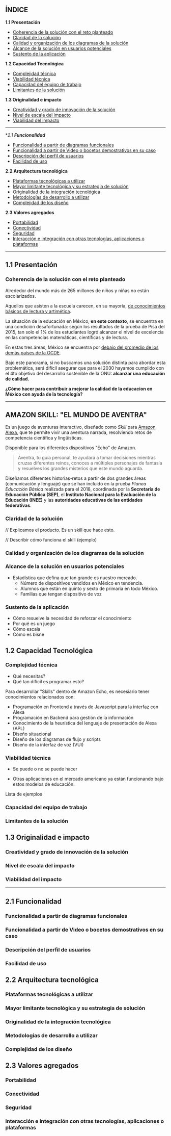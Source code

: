 ## ÍNDICE

**1.1 Presentación**

- [Coherencia de la solución con el reto planteado](#coherencia-de-la-soluci%C3%B3n-con-el-reto-planteado)
- [Claridad de la solución](#claridad-de-la-soluci%C3%B3n)
- [Calidad y organización de los diagramas de la solución](#calidad-y-organizaci%C3%B3n-de-los-diagramas-de-la-soluci%C3%B3n)
- [Alcance de la solución en usuarios potenciales](#alcance-de-la-soluci%C3%B3n-en-usuarios-potenciales)
- [Sustento de la aplicación](#sustento-de-la-aplicaci%C3%B3n)

**1.2 Capacidad Tecnológica**

* [Complejidad técnica](#complejidad-t%C3%A9cnica)
* [Viabilidad técnica](#viabilidad-t%C3%A9cnica)
* [Capacidad del equipo de trabajo](#capacidad-del-equipo-de-trabajo)
* [Limitantes de la solución](#limitantes-de-la-soluci%C3%B3n)
  
**1.3 Originalidad e impacto**

* [Creatividad y grado de innovación de la solución](#creatividad-y-grado-de-innovaci%C3%B3n-de-la-soluci%C3%B3n)
* [Nivel de escala del impacto](#nivel-de-escala-del-impacto)
* [Viabilidad del impacto](#viabilidad-del-impacto)

***

**2.1 **Funcionalidad***

* [Funcionalidad a partir de diagramas funcionales](#funcionalidad-a-partir-de-diagramas-funcionales)
* [Funcionalidad a partir de Video o bocetos demostrativos en su caso](#funcionalidad-a-partir-de-video-o-bocetos-demostrativos-en-su-caso)
* [Descripción del perfil de usuarios](#descripci%C3%B3n-del-perfil-de-usuarios)
* [Facilidad de uso](#facilidad-de-uso)

**2.2 Arquitectura tecnológica**

* [Plataformas tecnológicas a utilizar](#plataformas-tecnol%C3%B3gicas-a-utilizar)
* [Mayor limitante tecnológica y su estrategia de solución](#mayor-limitante-tecnol%C3%B3gica-y-su-estrategia-de-soluci%C3%B3n)
* [Originalidad de la integración tecnológica](#originalidad-de-la-integraci%C3%B3n-tecnol%C3%B3gica)
* [Metodologías de desarrollo a utilizar](#metodolog%C3%ADas-de-desarrollo-a-utilizar)
* [Complejidad de los diseño](#complejidad-de-los-dise%C3%B1o)

**2.3 Valores agregados**

* [Portabilidad](#portabilidad)
* [Conectividad](#conectividad)
* [Seguridad](#seguridad)
* [Interacción e integración con otras tecnologías, aplicaciones o plataformas](#interacci%C3%B3n-e-integraci%C3%B3n-con-otras-tecnolog%C3%ADas-aplicaciones-o-plataformas)

***

## **1.1 Presentación**

### Coherencia de la solución con el reto planteado

Alrededor del mundo más de 265 millones de niños y niñas no están escolarizados.

Aquellos que asisten a la escuela carecen, en su mayoría, [de conocimientos básicos de lectura y artimética](https://www.un.org/sustainabledevelopment/es/education/).

La situación de la educación en México, **en este contexto**, se encuentra en una condición desafortunada: según los resultados de la prueba de Pisa del 2015, tan solo el 1% de los estudiantes logró alcanzar el nivel de excelencia en las competencias matemáticas, científicas y de lectura. 

En estas tres áreas, México se encuentra por [debajo del promedio de los demás países de la OCDE](https://www.oecd.org/pisa/PISA-2015-Mexico-ESP.pdf). 

Bajo este panorama, si no buscamos una solución distinta para abordar esta problemática, será difícil asegurar que para el 2030 hayamos cumplido con el 4to objetivo del desarrollo sostenible de la ONU: **alcanzar una educación de calidad.** 

**¿Cómo hacer para contribuir a mejorar la calidad de la educacion en México con ayuda de la tecnología?**

***

## **AMAZON SKILL: "EL MUNDO DE AVENTRA"**

Es un juego de aventuras interactivo, diseñado como _Skill_ para [Amazon Alexa](https://developer.amazon.com/es/alexa), que te permite vivir una aventura narrada, resolviendo retos de competencia científica y lingüísticas. 

Disponible para los diferentes dispositivos "Echo" de Amazon.

> Aventra, tu guía personal, te ayudará a tomar decisiones mientras cruzas diferentes reinos, conoces a múltiples personajes de fantasía y resuelves los grandes misterios que este mundo aguarda.

Diseñamos diferentes historias-retos a partir de dos grandes áreas (comunicación y lenguaje) que se han incluido en la prueba _Planea Educación Básica_ realizada para el 2018, coordinada por la **Secretaría de Educación Pública (SEP)**, el **Instituto Nacional para la Evaluación de la Educación (INEE)** y las **autoridades educativas de las entidades federativas**.


### Claridad de la solución

// Explicamos el producto. Es un skill que hace esto.

// Describir cómo funciona el skill (ejemplo)


### Calidad y organización de los diagramas de la solución



### Alcance de la solución en usuarios potenciales

- Estadística que defina que tan grande es nuestro mercado. 
    - Número de dispositivos vendidos en México en tendencia. 
    - Alumnos que están en quinto y sexto de primaria en todo México.
    - Familias que tengan dispositivo de voz


### Sustento de la aplicación

- Cómo resuelve la necesidad de reforzar el conocimiento
- Por qué es un juego
- Cómo escala
- Cómo es bisne


## **1.2 Capacidad Tecnológica**

### Complejidad técnica
  
- Qué necesitas?
- Qué tan difícil es programar esto?

Para desarrollar "Skills" dentro de Amazon Echo, es necesiario tener conocimientos relacionados con:

- Programación en Frontend a través de Javascript para la interfaz con Alexa
- Programación en Backend para gestión de la información
- Conocimiento de la heurística del lenguaje de presentación de Alexa (APL)
- Diseño situacional
- Diseño de los diagramas de flujo y scripts
- Diseño de la interfaz de voz (VUI)
    


### Viabilidad técnica

- Se puede o no se puede hacer

- Otras aplicaciones en el mercado americano ya están funcionando bajo estos modelos de educación.

Lista de ejemplos


### Capacidad del equipo de trabajo


### Limitantes de la solución

## **1.3 Originalidad e impacto**

### Creatividad y grado de innovación de la solución

### Nivel de escala del impacto

### Viabilidad del impacto

***

## **2.1 **Funcionalidad****

### Funcionalidad a partir de diagramas funcionales

### Funcionalidad a partir de Video o bocetos demostrativos en su caso

### Descripción del perfil de usuarios

### Facilidad de uso

## **2.2 Arquitectura tecnológica**

### Plataformas tecnológicas a utilizar

### Mayor limitante tecnológica y su estrategia de solución

### Originalidad de la integración tecnológica

### Metodologías de desarrollo a utilizar

### Complejidad de los diseño

## **2.3 Valores agregados**

### Portabilidad

### Conectividad

### Seguridad

### Interacción e integración con otras tecnologías, aplicaciones o plataformas
